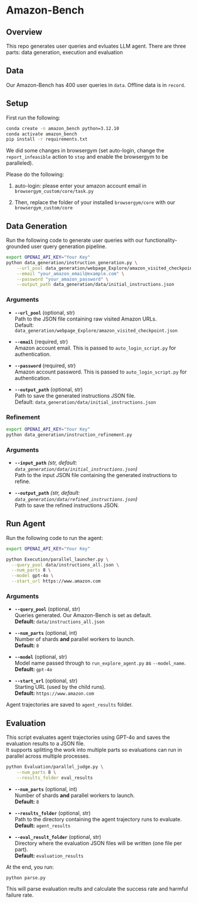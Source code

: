 # Amazon-Bench


## Overview

This repo generates user queries and evluates LLM agent. 
There are three parts: data generation, execution and evaluation


## Data

Our Amazon-Bench has 400 user queries in `data`.
Offline data is in `record`.



## Setup

First run the following:
```bash
conda create -n amazon_bench python=3.12.10
conda activate amazon_bench
pip install -r requirements.txt
```

We did some changes in browsergym (set auto-login, change the `report_infeasible` action to `stop` and enable the browsergym to be paralleled).

Please do the following: 

1. auto-login: please enter your amazon account email in `browsergym_custom/core/task.py`

2. Then, replace the folder of your installed `browsergym/core` with our `browsergym_custom/core`




## Data Generation

Run the following code to generate user queries with our functionality-grounded user query generation pipeline.

```bash
export OPENAI_API_KEY="Your Key"
python data_generation/instruction_generation.py \
    --url_pool data_generation/webpage_Explore/amazon_visited_checkpoint.json \
    --email "your_amazon_email@example.com" \
    --password "your_amazon_password" \
    --output_path data_generation/data/initial_instructions.json
```

### Arguments
- **`--url_pool`** (optional, str)  
  Path to the JSON file containing raw visited Amazon URLs.  
  Default: `data_generation/webpage_Explore/amazon_visited_checkpoint.json`

- **`--email`** (required, str)  
  Amazon account email. This is passed to `auto_login_script.py` for authentication.

- **`--password`** (required, str)  
  Amazon account password. This is passed to `auto_login_script.py` for authentication.

- **`--output_path`** (optional, str)  
  Path to save the generated instructions JSON file.  
  Default: `data_generation/data/initial_instructions.json`

### Refinement

```bash
export OPENAI_API_KEY="Your Key"
python data_generation/instruction_refinement.py
```

### Arguments

- **`--input_path`** *(str, default: `data_generation/data/initial_instructions.json`)*  
  Path to the input JSON file containing the generated instructions to refine.

- **`--output_path`** *(str, default: `data_generation/data/refined_instructions.json`)*  
  Path to save the refined instructions JSON.

## Run Agent

Run the following code to run the agent:

```bash
export OPENAI_API_KEY="Your Key"

python Execution/parallel_launcher.py \
  --query_pool data/instructions_all.json \
  --num_parts 8 \
  --model gpt-4o \
  --start_url https://www.amazon.com
```

### Arguments
- **`--query_pool`** (optional, str)  
  Queries generated. Our Amazon-Bench is set as default.  
  **Default:** `data/instructions_all.json`

- **`--num_parts`** (optional, int)  
  Number of shards **and** parallel workers to launch.  
  **Default:** `8`

- **`--model`** (optional, str)  
  Model name passed through to `run_explore_agent.py` as `--model_name`.  
  **Default:** `gpt-4o`

- **`--start_url`** (optional, str)  
  Starting URL (used by the child runs).  
  **Default:** `https://www.amazon.com`

Agent trajectories are saved to `agent_results` folder.



## Evaluation

This script evaluates agent trajectories using GPT-4o and saves the evaluation results to a JSON file.  
It supports splitting the work into multiple parts so evaluations can run in parallel across multiple processes.

```bash
python Evaluation/parallel_judge.py \
    --num_parts 8 \
    --results_folder eval_results
```

- **`--num_parts`** (optional, int)  
  Number of shards **and** parallel workers to launch.  
  **Default:** `8`

- **`--results_folder`** (optional, str)  
  Path to the directory containing the agent trajectory runs to evaluate.  
  **Default:** `agent_results`

- **`--eval_result_folder`** (optional, str)  
  Directory where the evaluation JSON files will be written (one file per part).  
  **Default:** `evaluation_results`


At the end, you run:

```
python parse.py
```

This will parse evaluation reults and calculate the success rate and harmful failure rate.